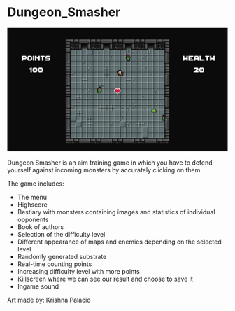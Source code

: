 # Dungeon_Smasher

<p float="center">
  <img src="/ss.PNG"/> 
</p>

Dungeon Smasher is an aim training game in which you have to defend yourself 
against incoming monsters by accurately clicking on them.

The game includes:
- The menu
- Highscore
- Bestiary with monsters containing images and statistics of individual opponents
- Book of authors
- Selection of the difficulty level
- Different appearance of maps and enemies depending on the selected level
- Randomly generated substrate
- Real-time counting points
- Increasing difficulty level with more points
- Killscreen where we can see our result and choose to save it
- Ingame sound

Art made by: Krishna Palacio

